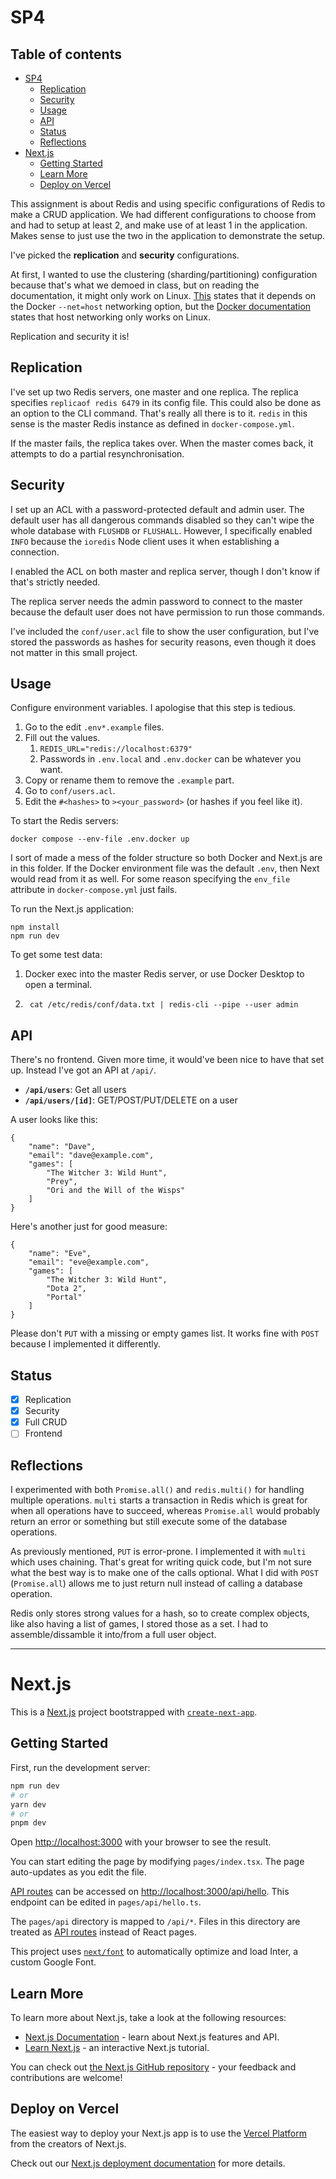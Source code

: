 # SP4
## Table of contents
- [SP4](#sp4)
  - [Replication](#replication)
  - [Security](#security)
  - [Usage](#usage)
  - [API](#api)
  - [Status](#status)
  - [Reflections](#reflections)
- [Next.js](#nextjs)
  - [Getting Started](#getting-started)
  - [Learn More](#learn-more)
  - [Deploy on Vercel](#deploy-on-vercel)

This assignment is about Redis and using specific configurations of Redis to make a CRUD application. We had different configurations to choose from and had to setup at least 2, and make use of at least 1 in the application. Makes sense to just use the two in the application to demonstrate the setup.

I've picked the **replication** and **security** configurations.

At first, I wanted to use the clustering (sharding/partitioning) configuration because that's what we demoed in class, but on reading the documentation, it might only work on Linux. [This](https://redis.io/docs/management/scaling/#redis-cluster-and-docker) states that it depends on the Docker `--net=host` networking option, but the [Docker documentation](https://docs.docker.com/network/host/) states that host networking only works on Linux.

Replication and security it is!

## Replication
I've set up two Redis servers, one master and one replica. The replica specifies `replicaof redis 6479` in its config file. This could also be done as an option to the CLI command. That's really all there is to it. `redis` in this sense is the master Redis instance as defined in `docker-compose.yml`.

If the master fails, the replica takes over. When the master comes back, it attempts to do a partial resynchronisation.

## Security
I set up an ACL with a password-protected default and admin user. The default user has all dangerous commands disabled so they can't wipe the whole database with `FLUSHDB` or `FLUSHALL`. However, I specifically enabled `INFO` because the `ioredis` Node client uses it when establishing a connection.

I enabled the ACL on both master and replica server, though I don't know if that's strictly needed.

The replica server needs the admin password to connect to the master because the default user does not have permission to run those commands.

I've included the `conf/user.acl` file to show the user configuration, but I've stored the passwords as hashes for security reasons, even though it does not matter in this small project.

## Usage
Configure environment variables. I apologise that this step is tedious.
1. Go to the edit `.env*.example` files.
2. Fill out the values.
   1. `REDIS_URL="redis://localhost:6379"`
   2. Passwords in `.env.local` and `.env.docker` can be whatever you want.
3. Copy or rename them to remove the `.example` part.
4. Go to `conf/users.acl`.
5. Edit the `#<hashes>` to `><your_password>` (or hashes if you feel like it).

To start the Redis servers:
```shell
docker compose --env-file .env.docker up
```

I sort of made a mess of the folder structure so both Docker and Next.js are in this folder. If the Docker environment file was the default `.env`, then Next would read from it as well. For some reason specifying the `env_file` attribute in `docker-compose.yml` just fails.

To run the Next.js application:
```shell
npm install
npm run dev
```

To get some test data:
1. Docker exec into the master Redis server, or use Docker Desktop to open a terminal.
2. ```shell
    cat /etc/redis/conf/data.txt | redis-cli --pipe --user admin
    ```

## API
There's no frontend. Given more time, it would've been nice to have that set up. Instead I've got an API at `/api/`.

- **`/api/users`**: Get all users
- **`/api/users/[id]`**: GET/POST/PUT/DELETE on a user

A user looks like this:
```
{
    "name": "Dave",
    "email": "dave@example.com",
    "games": [
        "The Witcher 3: Wild Hunt",
        "Prey",
        "Ori and the Will of the Wisps"
    ]
}
```

Here's another just for good measure:

```
{
    "name": "Eve",
    "email": "eve@example.com",
    "games": [
        "The Witcher 3: Wild Hunt",
        "Dota 2",
        "Portal"
    ]
}
```

Please don't `PUT` with a missing or empty games list. It works fine with `POST` because I implemented it differently.

## Status
- [x] Replication
- [x] Security
- [x] Full CRUD
- [ ] Frontend

## Reflections
I experimented with both `Promise.all()` and `redis.multi()` for handling multiple operations. `multi` starts a transaction in Redis which is great for when all operations have to succeed, whereas `Promise.all` would probably return an error or something but still execute some of the database operations.

As previously mentioned, `PUT` is error-prone. I implemented it with `multi` which uses chaining. That's great for writing quick code, but I'm not sure what the best way is to make one of the calls optional. What I did with `POST` (`Promise.all`) allows me to just return null instead of calling a database operation.

Redis only stores strong values for a hash, so to create complex objects, like also having a list of games, I stored those as a set. I had to assemble/dissamble it into/from a full user object.

***
# Next.js
This is a [Next.js](https://nextjs.org/) project bootstrapped with [`create-next-app`](https://github.com/vercel/next.js/tree/canary/packages/create-next-app).

## Getting Started

First, run the development server:

```bash
npm run dev
# or
yarn dev
# or
pnpm dev
```

Open [http://localhost:3000](http://localhost:3000) with your browser to see the result.

You can start editing the page by modifying `pages/index.tsx`. The page auto-updates as you edit the file.

[API routes](https://nextjs.org/docs/api-routes/introduction) can be accessed on [http://localhost:3000/api/hello](http://localhost:3000/api/hello). This endpoint can be edited in `pages/api/hello.ts`.

The `pages/api` directory is mapped to `/api/*`. Files in this directory are treated as [API routes](https://nextjs.org/docs/api-routes/introduction) instead of React pages.

This project uses [`next/font`](https://nextjs.org/docs/basic-features/font-optimization) to automatically optimize and load Inter, a custom Google Font.

## Learn More

To learn more about Next.js, take a look at the following resources:

- [Next.js Documentation](https://nextjs.org/docs) - learn about Next.js features and API.
- [Learn Next.js](https://nextjs.org/learn) - an interactive Next.js tutorial.

You can check out [the Next.js GitHub repository](https://github.com/vercel/next.js/) - your feedback and contributions are welcome!

## Deploy on Vercel

The easiest way to deploy your Next.js app is to use the [Vercel Platform](https://vercel.com/new?utm_medium=default-template&filter=next.js&utm_source=create-next-app&utm_campaign=create-next-app-readme) from the creators of Next.js.

Check out our [Next.js deployment documentation](https://nextjs.org/docs/deployment) for more details.
